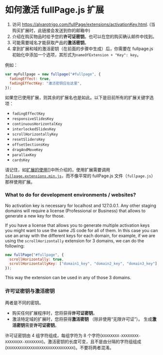 # 如何激活 fullPage.js 扩展

1. 访问 https://alvarotrigo.com/fullPage/extensions/activationKey.html. (当购买扩展时，此链接会发送到你的邮箱中)
1. 介绍在购买物品时给予您的**许可证密钥**。也可以在您的购买确认邮件中找到。
1. 可能需要域名才能获取产品的**激活密钥**。
1. 拿到扩展和域的激活密钥（在前面的步骤中生成）后，你需要在 fullpage.js 初始化中添加一个选项，其形式为`nameOfExtension + "Key": key`。

例如：

```javascript
var myFullpage = new fullpage("#fullpage", {
  fadingEffect: true,
  fadingEffectKey: "激活密钥应在这里",
});
```

如果您已使用扩展，则其余的扩展名也是如此。以下是目前所有的扩展关键字选项：

- `fadingEffectKey`
- `responsiveSlidesKey`
- `continuousHorizontalKey`
- `interlockedSlidesKey`
- `scrollHorizontallyKey`
- `resetSlidersKey`
- `offsetSectionsKey`
- `dragAndMoveKey`
- `parallaxKey`
- `cardsKey`

请记住，如[扩展的使用](https://github.com/alvarotrigo/fullPage.js#use-extensions)[]中所介绍的，使用扩展需要调用[`fullpage.extensions.min.js`](https://github.com/alvarotrigo/fullPage.js/blob/master/dist/fullpage.extensions.min.js)，而不像平常的 fullPage.js 文件（`fullpage.js`）那样使用扩展。

### What to do for development environments / websites?

No activation key is necessary for localhost and 127.0.0.1. Any other staging domains will require a license (Professional or Business) that allows to generate a new key for those.

If you have a license that allows you to generate multiple activation keys you might want to use the same JS code for all of them. In this case you can use an array with the different keys for each domain, for example, if we are using the `scrollHorizontally` extension for 3 domains, we can do the following:

```js
new fullPage("#fullpage", {
  scrollHorizontally: true,
  scrollHorizontallyKey: ["domain1_key", "domain2_key", "domain3_key"],
});
```

This way the extension can be used in any of those 3 domains.

### 许可证密钥与激活密钥

两者是不同的密钥。

- 购买任何扩展程序时，您将获得**许可证密钥**。
- 激活特定域的扩展时，您将获得**激活密钥** （除非使用“无限许可证”）。 生成**激活密钥**需要**许可证密钥**。

许可证密钥由 4 组字符组成，每组字符为 8 个字符(`XXXXXXXX-XXXXXXXX-XXXXXXXX-XXXXXXXX`)。激活密钥的长度可变，且不是由分隔的字符组组成(`XXXXXXXXXXXXXXXXXXXXXXXXXXXXXXX`)。不要将两者混淆。
